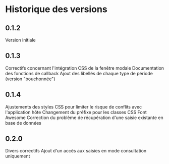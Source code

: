 # Historique des versions

## 0.1.2
Version initiale

## 0.1.3
Correctifs concernant l'intégration CSS de la fenêtre modale
Documentation des fonctions de callback
Ajout des libellés de chaque type de période (version "bouchonnée")

## 0.1.4
Ajustements des styles CSS pour limiter le risque de conflits avec l'application hôte
Changement du préfixe pour les classes CSS Font Awesome
Correction du problème de récupération d'une saisie existante en base de données


## 0.2.0
Divers correctifs
Ajout d'un accès aux saisies en mode consultation uniquement 
